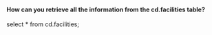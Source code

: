 #### How can you retrieve all the information from the cd.facilities table?

select * from cd.facilities;

